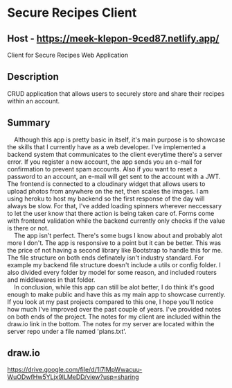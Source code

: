 # Secure Recipes Client
## Host - https://meek-klepon-9ced87.netlify.app/
Client for Secure Recipes Web Application
## Description
CRUD application that allows users to securely store and share their recipes within an account. 
## Summary
&nbsp; &nbsp; Although this app is pretty basic in itself, it's main purpose is to showcase the skills that I currently have as a web developer. I've implemented a backend system that communicates to the client everytime there's a server error. If you register a new account, the app sends you an e-mail for confirmation to prevent spam accounts. Also if you want to reset a password to an account, an e-mail will get sent to the account with a JWT. The frontend is connected to a cloudinary widget that allows users to upload photos from anywhere on the net, then scales the images. I am using heroku to host my backend so the first response of the day will always be slow. For that, I've added loading spinners wherever neccessary to let the user know that there action is being taken care of. Forms come with frontend validation while the backend currently only checks if the value is there or not. <br/>
&nbsp; &nbsp; The app isn't perfect. There's some bugs I know about and probably alot more I don't. The app is responsive to a point but it can be better. This was the price of not having a second library like Bootstrap to handle this for me. The file structure on both ends definately isn't industry standard. For example my backend file structure doesn't include a utils or config folder. I also divided every folder by model for some reason, and included routers and middlewares in that folder. <br/>
&nbsp; &nbsp; In conclusion, while this app can still be alot better, I do think it's good enough to make public and have this as my main app to showcase currently. If you look at my past projects compared to this one, I hope you'll notice how much I've improved over the past couple of years. I've provided notes on both ends of the project. The notes 
for my client are included within the draw.io link in the bottom. The notes for my server are located within the server repo under a file named 'plans.txt'.
## draw.io
https://drive.google.com/file/d/1I7lMpWwacuu-WuODwfHw5YLjx9lLMeDD/view?usp=sharing
